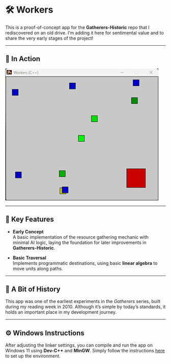 # 🛠️ **Workers**

This is a proof-of-concept app for the **Gatherers-Historic** repo that I rediscovered on an old drive. I’m adding it here for sentimental value and to share the very early stages of the project!

---

## 🎥 **In Action**

![Demo](Workers.gif)

---

## 🧩 **Key Features**

- **Early Concept**  
  A basic implementation of the resource gathering mechanic with minimal AI logic, laying the foundation for later improvements in **Gatherers-Historic**.

- **Basic Traversal**  
  Implements programmatic destinations, using basic **linear algebra** to move units along paths.

---

## 🧩 **A Bit of History**

This app was one of the earliest experiments in the *Gatherers* series, built during my reading week in 2010. Although it’s simple by today’s standards, it holds an important place in my development journey.

---

## ⚙️ **Windows Instructions**

After adjusting the linker settings, you can compile and run the app on Windows 11 using **Dev-C++** and **MinGW**. Simply follow the instructions [here](https://bloodshed.net/) to set up the environment.